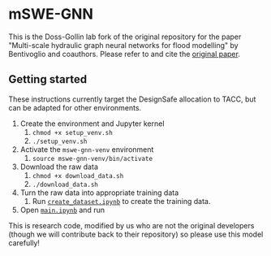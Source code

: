 # mSWE-GNN

This is the Doss-Gollin lab fork of the original repository for the paper "Multi-scale hydraulic graph neural networks for flood modelling" by Bentivoglio and coauthors.
Please refer to and cite the [original paper](https://nhess.copernicus.org/articles/25/335/2025/).

## Getting started

These instructions currently target the DesignSafe allocation to TACC, but can be adapted for other environments.

1. Create the environment and Jupyter kernel
    1. `chmod +x setup_venv.sh`
    2. `./setup_venv.sh`
2. Activate the `mswe-gnn-venv` environment
    1. `source mswe-gnn-venv/bin/activate`
3. Download the raw data
    1. `chmod +x download_data.sh`
    2. `./download_data.sh`
4. Turn the raw data into appropriate training data
    1. Run [`create_dataset.ipynb`](./database/create_dataset.ipynb) to create the training data.
5. Open [`main.ipynb`](./main.ipynb) and run

This is research code, modified by us who are not the original developers (though we will contribute back to their repository) so please use this model carefully!
